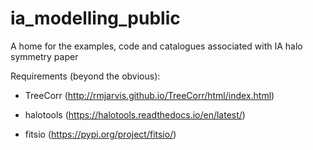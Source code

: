 # ia_modelling_public
A home for the examples, code and catalogues associated with IA halo symmetry paper

Requirements (beyond the obvious):

* TreeCorr (http://rmjarvis.github.io/TreeCorr/html/index.html)

* halotools (https://halotools.readthedocs.io/en/latest/)

* fitsio (https://pypi.org/project/fitsio/)
